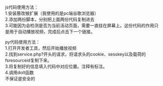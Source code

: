 js代码使用方法：    
1.安装篡改猴扩展（我使用的是pc端谷歌浏览器）    
2.添加两份脚本，分别把上面两份代码复制进去  
3.可能因为会检测是否为当前活动页面，需要一直挂在屏幕上。这份代码的作用只是用于自动播放视频，完成后点击下一个链接。  

py代码使用方法：  
1.打开开发者工具，然后开始播放视频  
2.找到service.php?开头的请求，将请求头的cookie、sesskey以及载荷的fsresourceid复制下来。  
3.将复制好的信息填入代码中对应位置。注释有标注。  
4.调用doIt函数  
不保证是安全的
